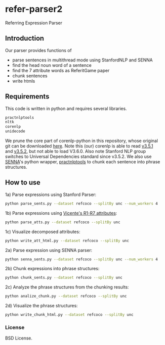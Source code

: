 # refer-parser2
Referring Expression Parser


## Introduction
Our parser provides functions of
* parse sentences in multithread mode using StanfordNLP and SENNA
* find the head noun word of a sentence
* find the 7 attribute words as ReferitGame paper
* chunk sentences
* write htmls

## Requirements
This code is written in python and requires several libraries.
```bash
practnlptools
nltk
corenlp
unidecode
```
We prune the core part of corenlp-python in this repository, whose original git can be downloaded [here](https://bitbucket.org/jeremybmerrill/corenlp-python.git). 
Note this (our) corenlp is able to read [v3.5.1](http://nlp.stanford.edu/software/stanford-corenlp-full-2015-01-29.zip) and [v3.5.2](http://nlp.stanford.edu/software/stanford-corenlp-full-2015-04-20.zip), but not able to load V3.6.0. 
Also note Stanford NLP group switches to Universal Dependencies standard since v3.5.2.
We also use [SENNA](http://ronan.collobert.com/senna/)'s python wrapper, [practnlptools](https://pypi.python.org/pypi/practnlptools/1.0) to chunk each sentence into phrase structures.

## How to use
1a) Parse expressions using Stanford Parser:
```bash
python parse_sents.py --dataset refcoco --splitBy unc --num_workers 4
```
1b) Parse expressions using [Vicente's R1-R7 attributes](http://tamaraberg.com/papers/referit.pdf):
```bash
python parse_atts.py --dataset refcoco --splitBy unc
```
1c) Visualize decomposed attributes:
```bash
python write_att_html.py --dataset refcoco --splitBy unc
```

2a) Parse expression using SENNA parser:
```bash
python senna_sents.py --dataset refcoco --splitBy unc --num_workers 4
```
2b) Chunk expressions into phrase structures:
```bash
python chunk_sents.py --dataset refcoco --splitBy unc
```
2c) Analyze the phrase structures from the chunking results:
```bash
python analize_chunk.py --dataset refcoco --splitBy unc
```
2d) Visualize the phrase structures:
```bash
python write_chunk_html.py --dataset refcoco --splitBy unc
```


### License
BSD License.

